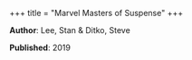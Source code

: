 +++
title = "Marvel Masters of Suspense"
+++



**Author**: Lee, Stan & Ditko, Steve

**Published**: 2019
